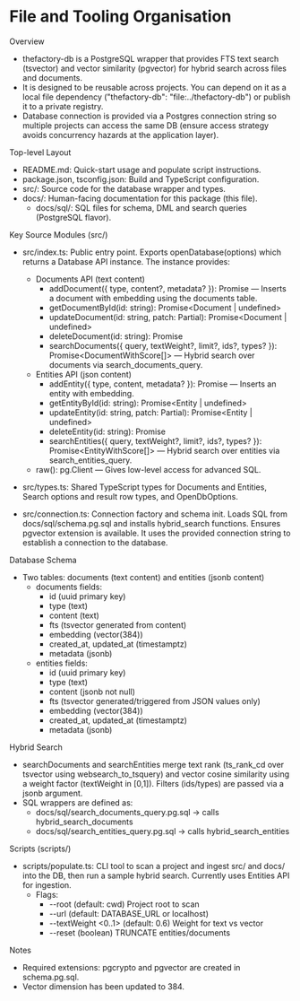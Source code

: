 # File and Tooling Organisation

Overview

- thefactory-db is a PostgreSQL wrapper that provides FTS text search (tsvector) and vector similarity (pgvector) for hybrid search across files and documents.
- It is designed to be reusable across projects. You can depend on it as a local file dependency ("thefactory-db": "file:../thefactory-db") or publish it to a private registry.
- Database connection is provided via a Postgres connection string so multiple projects can access the same DB (ensure access strategy avoids concurrency hazards at the application layer).

Top-level Layout

- README.md: Quick-start usage and populate script instructions.
- package.json, tsconfig.json: Build and TypeScript configuration.
- src/: Source code for the database wrapper and types.
- docs/: Human-facing documentation for this package (this file).
  - docs/sql/: SQL files for schema, DML and search queries (PostgreSQL flavor).

Key Source Modules (src/)

- src/index.ts: Public entry point. Exports openDatabase(options) which returns a Database API instance. The instance provides:
  - Documents API (text content)
    - addDocument({ type, content?, metadata? }): Promise<Document> — Inserts a document with embedding using the documents table.
    - getDocumentById(id: string): Promise<Document | undefined>
    - updateDocument(id: string, patch: Partial<DocumentInput>): Promise<Document | undefined>
    - deleteDocument(id: string): Promise<boolean>
    - searchDocuments({ query, textWeight?, limit?, ids?, types? }): Promise<DocumentWithScore[]> — Hybrid search over documents via search_documents_query.
  - Entities API (json content)
    - addEntity({ type, content, metadata? }): Promise<Entity> — Inserts an entity with embedding.
    - getEntityById(id: string): Promise<Entity | undefined>
    - updateEntity(id: string, patch: Partial<EntityInput>): Promise<Entity | undefined>
    - deleteEntity(id: string): Promise<boolean>
    - searchEntities({ query, textWeight?, limit?, ids?, types? }): Promise<EntityWithScore[]> — Hybrid search over entities via search_entities_query.
  - raw(): pg.Client — Gives low-level access for advanced SQL.

- src/types.ts: Shared TypeScript types for Documents and Entities, Search options and result row types, and OpenDbOptions.
- src/connection.ts: Connection factory and schema init. Loads SQL from docs/sql/schema.pg.sql and installs hybrid_search functions. Ensures pgvector extension is available. It uses the provided connection string to establish a connection to the database.

Database Schema

- Two tables: documents (text content) and entities (jsonb content)
  - documents fields:
    - id (uuid primary key)
    - type (text)
    - content (text)
    - fts (tsvector generated from content)
    - embedding (vector(384))
    - created_at, updated_at (timestamptz)
    - metadata (jsonb)
  - entities fields:
    - id (uuid primary key)
    - type (text)
    - content (jsonb not null)
    - fts (tsvector generated/triggered from JSON values only)
    - embedding (vector(384))
    - created_at, updated_at (timestamptz)
    - metadata (jsonb)

Hybrid Search

- searchDocuments and searchEntities merge text rank (ts_rank_cd over tsvector using websearch_to_tsquery) and vector cosine similarity using a weight factor (textWeight in [0,1]). Filters (ids/types) are passed via a jsonb argument.
- SQL wrappers are defined as:
  - docs/sql/search_documents_query.pg.sql -> calls hybrid_search_documents
  - docs/sql/search_entities_query.pg.sql -> calls hybrid_search_entities

Scripts (scripts/)

- scripts/populate.ts: CLI tool to scan a project and ingest src/ and docs/ into the DB, then run a sample hybrid search. Currently uses Entities API for ingestion.
  - Flags:
    - --root <path> (default: cwd) Project root to scan
    - --url <postgres-url> (default: DATABASE_URL or localhost)
    - --textWeight <0..1> (default: 0.6) Weight for text vs vector
    - --reset (boolean) TRUNCATE entities/documents

Notes

- Required extensions: pgcrypto and pgvector are created in schema.pg.sql.
- Vector dimension has been updated to 384.
